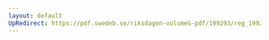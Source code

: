 ```yaml
---
layout: default
UpRedirect: https://pdf.swedeb.se/riksdagen-volumeG-pdf/199293/reg_199293_NU/reg_199293_NU_0005.pdf
---
```

